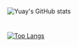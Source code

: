 #
![Yuay's GitHub stats](https://github-readme-stats.vercel.app/api?username=YuayYeonhi&count_private=true&show_icons=true)
#
[![Top Langs](https://github-readme-stats.vercel.app/api/top-langs/?username=YuayYeonhi)](https://github.com/anuraghazra/github-readme-stats)
